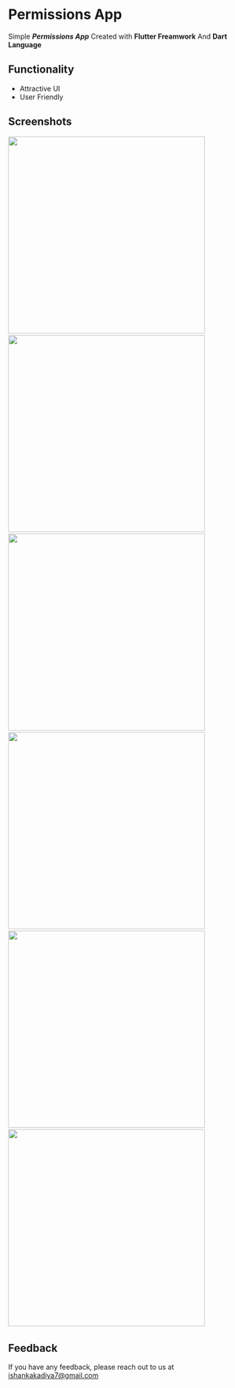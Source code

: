 # Permissions App

Simple ***Permissions App*** Created with **Flutter Freamwork** And **Dart Language**


## Functionality

- Attractive UI
- User Friendly

## Screenshots

<img src="https://user-images.githubusercontent.com/113764228/201340406-c9f5228c-1f7a-464a-b791-69645741a4f0.gif" width="400"> &nbsp; 
<img src="https://user-images.githubusercontent.com/113764228/201340410-cca39546-c492-4f39-a43f-6544b27a4ec0.jpg" width="400"> &nbsp; 
<img src="https://user-images.githubusercontent.com/113764228/201340395-fc473a58-ca97-4828-aadd-e470c84766df.jpg" width="400"> &nbsp; 
<img src="https://user-images.githubusercontent.com/113764228/201340399-e2e69855-d115-4f45-948b-c628f97b0fac.jpg" width="400"> &nbsp; 
<img src="https://user-images.githubusercontent.com/113764228/201340400-8a19736f-dde6-4ddd-8b2d-83bf726c58a8.jpg" width="400"> &nbsp; 
<img src="(https://user-images.githubusercontent.com/113764228/201340404-f08e6ef6-796e-4067-a772-702738f3d96d.jpg" width="400"> &nbsp; 



## Feedback

If you have any feedback, please reach out to us at ishankakadiya7@gmail.com

